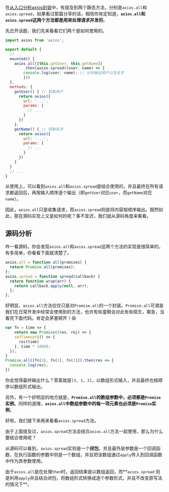 在[从入口分析axios封装](https://github.com/Andraw-lin/about-Axios/blob/main/docs/%E3%80%90axios%E6%BA%90%E7%A0%81%E5%88%86%E6%9E%90%E3%80%91%E4%BB%8E%E5%85%A5%E5%8F%A3%E5%88%86%E6%9E%90axios%E5%B0%81%E8%A3%85.md)中，有提及到两个静态方法，分别是`axios.all`和`axios.spread`，如果看过那篇分享的话，相信你肯定知道，**`axios.all`和`axios.spread`这两个方法都是用来处理请求并发的**。

先岔开话题，我们先来看看它们两个是如何使用的。

```js
import axios from 'axios';

export default {
  // ...
  mounted() {
    axios.all([this.getUser, this.getName])
    	.then(axios.spread((user, name) => {
      	console.log(user, name); // 分别输出用户以及名字
    	}))
  },
  methods: {
    getUser() { // 获取用户
      return axios({
        url: '...',
        params: {
          // ...
        }
      })
    },
    getName() { // 获取名字
      return axios({
        url: '...',
        params: {
          // ...
        }
      })
    }
  }
  // ...
}
```

从使用上，可以看到`axios.all`和`axios.spread`是结合使用的，并且最终在所有请求都返回后，再按输入顺序逐个输出（即`getUser`对应`user`，而`getName`对应`name`）。

因此，`axios.all`只是收集请求，而`axios.spread`则是将内容按顺序输出。既然如此，那在源码实现上又是如何的呢？事不宜迟，我们就从源码角度来看看。



## 源码分析

咋一看源码，你会发现`axios.all`和`axios.spread`这两个方法的实现是很简单的，有多简单，你看看下面就清楚了。

```js
axios.all = function all(promises) {
  return Promise.all(promises);
};
axios.spread = function spread(callback) {
  return function wrap(arr) {
    return callback.apply(null, arr);
  };
};
```

好明显，`axios.all`方法仅仅只是对`Promise.all`的一个封装。`Promise.all`可谓是我们在日常开发中经常会使用到的方法，也许有些童鞋会对此有些陌生，甭急，当看完下面代码，肯定会茅塞顿开！😄

```js
var fn = time => {
 	return new Promise((res, rej) => {
    setTimeout(() => {
      res(time)
    }, time * 1000);
  });
}
Promise.all([fn(3), fn(1), fn(2)]).then(res => {
  console.log(res);
})
```

你会觉得最终输出什么？答案就是`[3, 1, 2]`，以数组形式输入，并且最终也按顺序以数组形式输出。

另外，有一个好明显的地方就是，**`Promise.all`的数组参数中，必须都是`Promise`实例**。同样的道理，**`axios.all`中数组参数中的每一项元素也必须是`Promise`实例**。

好啦，我们接下来再来看看`axios.spread`方法。

由于上面提及过，`axios.spread`方法会结合`axios.all`方法一起使用，那么为什么要结合使用呢？

从源码可以看到，`axios.spread`实则是一个**闭包**，并且最外层参数是一个回调函数，在执行函数的参数中则是一个数组，并且把该数组通过`apply`传入到回调函数中作为其参数使用。

由于`axios.all`是在处理`then`时，返回结果是以数组返回，而**`axios.spread` 则是利用`apply`并且结合闭包，将数组形式转换成逐个参数形式，并且不改变原写法的情况下**。

















































